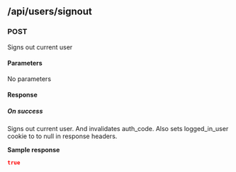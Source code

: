 ## /api/users/signout
### POST

Signs out current user

#### Parameters
No parameters

#### Response
##### On success

Signs out current user. And invalidates auth_code. Also sets logged_in_user cookie to to null in response headers.

**Sample response**

```json
true
```
